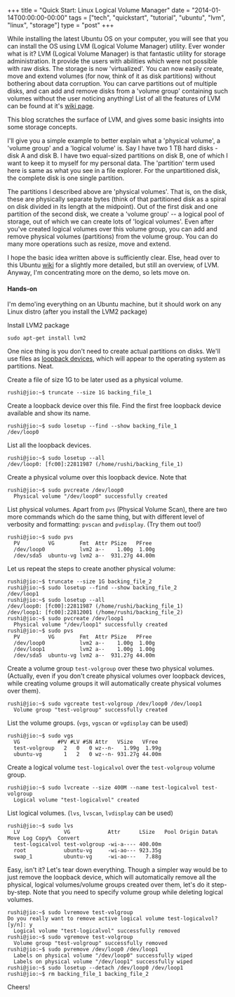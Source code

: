 +++
title = "Quick Start: Linux Logical Volume Manager"
date = "2014-01-14T00:00:00-00:00"
tags = ["tech", "quickstart", "tutorial", "ubuntu", "lvm", "linux", "storage"]
type = "post"
+++

While installing the latest Ubuntu OS on your computer, you will see that 
you can install the OS using LVM (Logical Volume Manager) utility. Ever wonder what is it?
LVM (Logical Volume Manager) is that fantastic utility for storage administration.
It provide the users with abilities which were not possible with raw disks.
The storage is now 'virtualized'. You can now easily create, move and extend volumes (for now, think of it as disk partitions)
without bothering about data corruption. You can carve partitions out of multiple disks,
and can add and remove disks from a 'volume group' containing such volumes without the user noticing anything!
List of all the features of LVM can be found at it's <a href="http://en.wikipedia.org/wiki/Logical_Volume_Manager_(Linux)"
target="_blank">wiki page</a>.

This blog scratches the surface of LVM, and gives some basic insights into some storage concepts.


<!-- more -->

I'll give you a simple example to better explain what a 'physical volume', a 'volume group' and a 
'logical volume' is. Say I have two 1 TB hard disks - disk A and disk B. I have two equal-sized partitions on
disk B, one of which I want to keep it to myself for my personal data. The 'partition' term used here is 
same as what you see in a file explorer. For the unpartitioned disk, the complete disk is one single partition.

The partitions I described above are 'physical volumes'. That is, on the disk, these are physically separate bytes (think of that
partitioned disk as a spiral on disk divided in its length at the midpoint).
Out of the first disk and one partition of the second disk, we create a 'volume group' -- a logical pool of storage, out of which we can 
create lots of 'logical volumes'. Even after you've created logical volumes over this volume group, you can add and remove physical volumes (partitions) from the volume group. You can do many more operations such as resize, move and extend.

I hope the basic idea written above is sufficiently clear. Else, head over to this Ubuntu <a href="https://wiki.ubuntu.com/Lvm" target="_blank">wiki</a> for a slightly more detailed, but still an overview, of LVM. Anyway, I'm concentrating more on the demo, so lets move on.

#### Hands-on
I'm demo'ing everything on an Ubuntu machine, but it should work on any Linux distro (after you install the LVM2 package)

Install LVM2 package

    sudo apt-get install lvm2


One nice thing is you don't need to create actual partitions on disks. We'll use files as <a href="http://en.wikipedia.org/wiki/Loop_device" target="_blank">loopback devices</a>, which will appear to the operating system as partitions. Neat.

Create a file of size 1G to be later used as a physical volume.

    rushi@jio:~$ truncate --size 1G backing_file_1

Create a loopback device over this file. Find the first free loopback device available and show its name.

    rushi@jio:~$ sudo losetup --find --show backing_file_1 
    /dev/loop0

List all the loopback devices.

    rushi@jio:~$ sudo losetup --all
    /dev/loop0: [fc00]:22811987 (/home/rushi/backing_file_1)

Create a physical volume over this loopback device. Note that 

    rushi@jio:~$ sudo pvcreate /dev/loop0 
      Physical volume "/dev/loop0" successfully created

List physical volumes. Apart from `pvs` (Physical Volume Scan), there are two more 
commands which do the same thing, but with different level of verbosity and formatting: `pvscan` and `pvdisplay`. (Try them out too!)

    rushi@jio:~$ sudo pvs
      PV         VG        Fmt  Attr PSize   PFree 
      /dev/loop0           lvm2 a--    1.00g  1.00g
      /dev/sda5  ubuntu-vg lvm2 a--  931.27g 44.00m


Let us repeat the steps to create another physical volume:

    rushi@jio:~$ truncate --size 1G backing_file_2
    rushi@jio:~$ sudo losetup --find --show backing_file_2 
    /dev/loop1
    rushi@jio:~$ sudo losetup --all
    /dev/loop0: [fc00]:22811987 (/home/rushi/backing_file_1)
    /dev/loop1: [fc00]:22812001 (/home/rushi/backing_file_2)
    rushi@jio:~$ sudo pvcreate /dev/loop1
      Physical volume "/dev/loop1" successfully created
    rushi@jio:~$ sudo pvs
      PV         VG        Fmt  Attr PSize   PFree 
      /dev/loop0           lvm2 a--    1.00g  1.00g
      /dev/loop1           lvm2 a--    1.00g  1.00g
      /dev/sda5  ubuntu-vg lvm2 a--  931.27g 44.00m

Create a volume group `test-volgroup` over these two physical volumes. (Actually, even if you don't create physical volumes over loopback devices, while creating volume groups it will automatically create physical volumes over them).

    rushi@jio:~$ sudo vgcreate test-volgroup /dev/loop0 /dev/loop1
      Volume group "test-volgroup" successfully created

List the volume groups. (`vgs`, `vgscan` or `vgdisplay` can be used)

    rushi@jio:~$ sudo vgs
      VG            #PV #LV #SN Attr   VSize   VFree 
      test-volgroup   2   0   0 wz--n-   1.99g  1.99g
      ubuntu-vg       1   2   0 wz--n- 931.27g 44.00m

Create a logical volume `test-logicalvol` over the `test-volgroup` volume group.

    rushi@jio:~$ sudo lvcreate --size 400M --name test-logicalvol test-volgroup
      Logical volume "test-logicalvol" created

List logical volumes. (`lvs`, `lvscan`, `lvdisplay` can be used)

    rushi@jio:~$ sudo lvs
      LV              VG            Attr      LSize   Pool Origin Data%  Move Log Copy%  Convert
      test-logicalvol test-volgroup -wi-a---- 400.00m                                           
      root            ubuntu-vg     -wi-ao--- 923.35g                                           
      swap_1          ubuntu-vg     -wi-ao---   7.88g                                           


Easy, isn't it? Let's tear down everything. Though a simpler way would be to just remove the loopback device, which will automatically 
remove all the physical, logical volumes/volume groups created over them, let's do it step-by-step. Note that you need to specify volume group while deleting logical volumes.

    rushi@jio:~$ sudo lvremove test-volgroup
    Do you really want to remove active logical volume test-logicalvol? [y/n]: y
      Logical volume "test-logicalvol" successfully removed
    rushi@jio:~$ sudo vgremove test-volgroup
      Volume group "test-volgroup" successfully removed
    rushi@jio:~$ sudo pvremove /dev/loop0 /dev/loop1
      Labels on physical volume "/dev/loop0" successfully wiped
      Labels on physical volume "/dev/loop1" successfully wiped
    rushi@jio:~$ sudo losetup --detach /dev/loop0 /dev/loop1
    rushi@jio:~$ rm backing_file_1 backing_file_2

Cheers!

